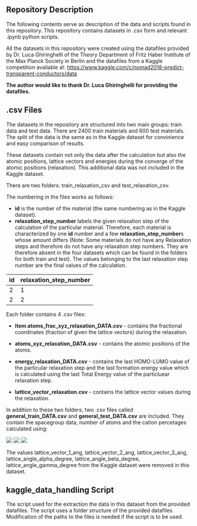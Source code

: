 ## Repository Description
The following contents serve as description of the data and scripts found in this repository. This repository contains datasets in .csv form and relevant .ipynb python scripts.

All the datasets in this repository were created using the datafiles provided by Dr. Luca Ghiringhelli of the Theory Department of Fritz Haber Institute of the Max Planck Society in Berlin and the datafiles from a Kaggle competition available at: https://www.kaggle.com/c/nomad2018-predict-transparent-conductors/data

**The author would like to thank Dr. Luca Ghiringhelli for providing the datafiles.**

## .csv Files
The datasets in the repository are structured into two main groups: train data and test data. There are 2400 train materials and 600 test materials. The split of the data is the same as in the Kaggle dataset for convinience and easy comparison of results.

These datasets contain not only the data after the calculation but also the atomic positions, lattice vectors and energies during the converge of the atomic positions (relaxation). This additional data was not included in the Kaggle dataset.

There are two folders: train_relaxation_csv and test_relaxation_csv.

The numbering in the files works as follows: 
* **id** is the number of the material (the same numbering as in the Kaggle dataset).
* **relaxation_step_number** labels the given relaxation step of the calculation of the particular material. Therefore, each material is characterized by one **id** number and a few **relaxation_step_number**s whose amount differs (Note: Some materials do not have any Relaxation steps and therefore do not have any relaxation step numbers. They are therefore absent in the four datasets which can be found in the folders for both train and test). The values belonging to the last relaxation step number are the final values of the calculation.

id | relaxation_step_number
------------ | -------------
2 | 1
2 | 2

Each folder contains 4 .csv files:
* **Item atoms_frac_xyz_relaxation_DATA.csv** - contains the fractional coordinates (fraction of given the lattice vectors) during the relaxation.

* **atoms_xyz_relaxation_DATA.csv** - contains the atomic positions of the atoms.

* **energy_relaxation_DATA.csv** - contains the last HOMO-LUMO value of the particular relaxation step and the last formation energy value which is calculated using the last Total Energy value of the particluear relaxation step.

* **lattice_vector_relaxation.csv** - contains the lattice vector values during the relaxation.

In addition to these two folders, two .csv files called **general_train_DATA.csv** and **general_test_DATA.csv** are included. They contain the spacegroup data, number of atoms and the cation percetages calculated using:

<img src="https://render.githubusercontent.com/render/math?math=x = \frac{ n_{Al} }{ n_{Al} %2B n_{Ga} %2B n_{In} } ">
<img src="https://render.githubusercontent.com/render/math?math=y = \frac{ n_{Ga} }{ n_{Al} %2B n_{Ga} %2B n_{In} } ">
<img src="https://render.githubusercontent.com/render/math?math=z = \frac{ n_{In} }{ n_{Al} %2B n_{Ga} %2B n_{In} } ">

The values lattice_vector_1_ang, lattice_vector_2_ang, lattice_vector_3_ang, lattice_angle_alpha_degree, lattice_angle_beta_degree, lattice_angle_gamma_degree from the Kaggle dataset were removed in this dataset.

## kaggle_data_handling Script
The script used for the extraction the data in this dataset from the provided datafiles. The script uses a folder structure of the provided datafiles. Modification of the paths to the files is needed if the script is to be used.
